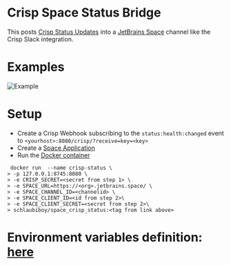 # Crisp Space Status Bridge
This posts [Crisp Status Updates](https://crisp.chat/en/status/) into a [JetBrains Space](https://jetbrains.space) channel like the Crisp Slack integration.

# Examples
![Example](https://rice.by.devs-from.asia/chrome_8De8yybigv.png)

# Setup
- Create a Crisp Webhook subscribing to the `status:health:changed` event to `<yourhost>:8080/crisp/?receive=key=<key>`
- Create a [Space Application](https://www.jetbrains.com/help/space/applications.html)
- Run the [Docker container](https://hub.docker.com/r/schlaubiboy/space_crisp_status/tags?page=1&ordering=last_updated)
```shell
 docker run  --name crisp-status \
> -p 127.0.0.1:8745:8080 \
> -e CRISP_SECRET=<secret from step 1> \
> -e SPACE_URL=https://<org>.jetbrains.space/ \
> -e SPACE_CHANNEL_ID=<channelid> \
> -e SPACE_CLIENT_ID=<id from step 2>\
> -e SPACE_CLIENT_SECRET=<secret from step 2>\
> schlaubiboy/space_crisp_status:<tag from link above>
```

# Environment variables definition: [here](https://github.com/DRSchlaubi/space_crisp_status_reporter/tree/main/src/config/Config.kt#L6-L32)
